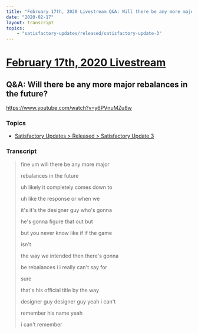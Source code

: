 ```yaml
---
title: "February 17th, 2020 Livestream Q&A: Will there be any more major rebalances in the future?"
date: "2020-02-17"
layout: transcript
topics:
    - "satisfactory-updates/released/satisfactory-update-3"
---
```

# [February 17th, 2020 Livestream](../2020-02-17.md)
## Q&A: Will there be any more major rebalances in the future?
https://www.youtube.com/watch?v=y6PVnuMZu8w

### Topics
* [Satisfactory Updates > Released > Satisfactory Update 3](../topics/satisfactory-updates/released/satisfactory-update-3.md)

### Transcript

> fine um will there be any more major
> 
> rebalances in the future
> 
> uh likely it completely comes down to
> 
> uh like the response or when we
> 
> it's it's the designer guy who's gonna
> 
> he's gonna figure that out but
> 
> but you never know like if if the game
> 
> isn't
> 
> the way we intended then there's gonna
> 
> be rebalances i i really can't say for
> 
> sure
> 
> that's his official title by the way
> 
> designer guy designer guy yeah i can't
> 
> remember his name yeah
> 
> i can't remember
> 
